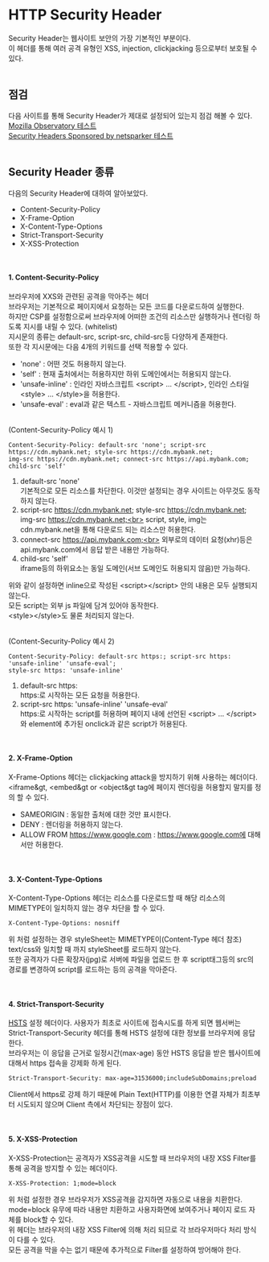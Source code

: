 # HTTP Security Header

Security Header는 웹사이트 보안의 가장 기본적인 부분이다.<br>
이 헤더를 통해 여러 공격 유형인 XSS, injection, clickjacking 등으로부터 보호될 수 있다.<br>
<br>

## 점검
다음 사이트를 통해 Security Header가 제대로 설정되어 있는지 점검 해볼 수 있다.<br>
[Mozilla Observatory 테스트](https://observatory.mozilla.org/)<br>
[Security Headers Sponsored by netsparker 테스트](https://securityheaders.com/)<br>
<br>

## Security Header 종류

다음의 Security Header에 대하여 알아보았다.<br>
* Content-Security-Policy
* X-Frame-Option
* X-Content-Type-Options
* Strict-Transport-Security
* X-XSS-Protection

<br>

#### 1. Content-Security-Policy

브라우저에 XXS와 관련된 공격을 막아주는 헤더<br>
브라우저는 기본적으로 페이지에서 요청하는 모든 코드를 다운로드하여 실행한다.<br>
하지만 CSP를 설정함으로써 브라우저에 어떠한 조건의 리소스만 실행하거나 렌더링 하도록 지시를 내릴 수 있다. (whitelist)<br>
지시문의 종류는 default-src, script-src, child-src등 다양하게 존재한다.<br>
또한 각 지시문에는 다음 4개의 키워드를 선택 적용할 수 있다.<br>
* 'none' : 어떤 것도 허용하지 않는다.
* 'self' : 현재 출처에서는 허용하지만 하위 도메인에서는 허용되지 않는다.
* 'unsafe-inline' : 인라인 자바스크립트 &lt;script&gt; ... &lt;/script&gt;, 인라인 스타일 &lt;style&gt; ... &lt;/style&gt;을 허용한다.
* 'unsafe-eval' : eval과 같은 텍스트 - 자바스크립트 메커니즘을 허용한다.
<br><br>

(Content-Security-Policy 예시 1)
```text
Content-Security-Policy: default-src 'none'; script-src https://cdn.mybank.net; style-src https://cdn.mybank.net;
img-src https://cdn.mybank.net; connect-src https://api.mybank.com; child-src 'self'
```
1. default-src 'none'<br>
    기본적으로 모든 리소스를 차단한다. 이것만 설정되는 경우 사이트는 아무것도 동작하지 않는다.<br>
2. script-src https://cdn.mybank.net; style-src https://cdn.mybank.net; img-src https://cdn.mybank.net;<br>
    script, style, img는 cdn.mybank.net을 통해 다운로드 되는 리소스만 허용한다.<br>
3. connect-src https://api.mybank.com;<br>
    외부로의 데이터 요청(xhr)등은 api.mybank.com에서 응답 받은 내용만 가능하다.<br>
4. child-src 'self'<br>
    iframe등의 하위요소는 동일 도메인(서브 도메인도 허용되지 않음)만 가능하다.<br>
    
위와 같이 설정하면 inline으로 작성된 &lt;script&gt;&lt;/script&gt; 안의 내용은 모두 실행되지 않는다.<br>
모든 script는 외부 js 파일에 담겨 있어야 동작한다.<br>
&lt;style&gt;&lt;/style&gt;도 물론 처리되지 않는다.
<br><br>

(Content-Security-Policy 예시 2)
```text
Content-Security-Policy: default-src https:; script-src https: 'unsafe-inline' 'unsafe-eval';
style-src https: 'unsafe-inline'
```
1. default-src https:<br>
    https:로 시작하는 모든 요청을 허용한다.<br>
2. script-src https: 'unsafe-inline' 'unsafe-eval'<br>
    https:로 시작하는 script를 허용하며 페이지 내에 선언된 &lt;script&gt; ... &lt;/script&gt; 와 element에 추가된 onclick과 같은 script가 허용된다.<br>
<br>

#### 2. X-Frame-Option
X-Frame-Options 헤더는 clickjacking attack을 방지하기 위해 사용하는 헤더이다.<br>
&lt;iframe&gt, &lt;embed&gt or &lt;object&gt tag에 페이지 렌더링을 허용할지 말지를 정의 할 수 있다.
* SAMEORIGIN : 동일한 출처에 대한 것만 표시한다.
* DENY : 렌더링을 허용하지 않는다.
* ALLOW FROM https://www.google.com : https://www.google.com에 대해서만 허용한다.

<br>

#### 3. X-Content-Type-Options
X-Content-Type-Options 헤더는 리소스를 다운로드할 때 해당 리소스의 MIMETYPE이 일치하지 않는 경우 차단을 할 수 있다.
```text
X-Content-Type-Options: nosniff
``` 
위 처럼 설정하는 경우 styleSheet는 MIMETYPE이(Content-Type 헤더 참조) text/css와 일치할 때 까지 styleSheet를 로드하지 않는다.<br>
또한 공격자가 다른 확장자(jpg)로 서버에 파일을 업로드 한 후 script태그등의 src의 경로를 변경하여 script를 로드하는 등의 공격을 막아준다.

<br>

#### 4. Strict-Transport-Security
[HSTS](https://rsec.kr/?p=315) 설정 헤더이다.
사용자가 최초로 사이트에 접속시도를 하게 되면 웹서버는 Strict-Transport-Security 헤더를 통해 HSTS 설정에 대한 정보를 브라우저에 응답한다.<br>
브라우저는 이 응답을 근거로 일정시간(max-age) 동안 HSTS 응답을 받은 웹사이트에 대해서 https 접속을 강제화 하게 된다. 
```text
Strict-Transport-Security: max-age=31536000;includeSubDomains;preload
```
Client에서 https로 강제 하기 때문에 Plain Text(HTTP)를 이용한 연결 자체가 최초부터 시도되지 않으며 Client 측에서 차단되는 장점이 있다.

<br>

#### 5. X-XSS-Protection
X-XSS-Protection는 공격자가 XSS공격을 시도할 때 브라우저의 내장 XSS Filter를 통해 공격을 방지할 수 있는 헤더이다.<br>
```text
X-XSS-Protection: 1;mode=block
```
위 처럼 설정한 경우 브라우저가 XSS공격을 감지하면 자동으로 내용을 치환한다.<br> 
mode=block 유무에 따라 내용만 치환하고 사용자화면에 보여주거나 페이지 로드 자체를 block할 수 있다.<br>
위 헤더는 브라우저의 내장 XSS Filter에 의해 처리 되므로 각 브라우저마다 처리 방식이 다를 수 있다.<br> 
모든 공격을 막을 수는 없기 때문에 추가적으로 Filter를 설정하여 방어해야 한다. 


